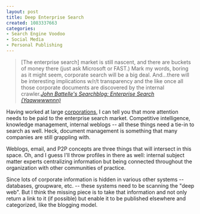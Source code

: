 ```yaml
--- 
layout: post
title: Deep Enterprise Search
created: 1083337663
categories: 
- Search Engine Voodoo
- Social Media
- Personal Publishing
---
```

<blockquote>
[The enterprise search] market is still nascent, and there are buckets of money there (just ask Microsoft or FAST.) Mark my words, boring as it might seem, corporate search will be a big deal. And...there will be interesting implications w/r/t transparency and the like once all those corporate documents are discovered by the internal crawler.<cite><a href="http://battellemedia.com/archives/000617.php">John Battelle's Searchblog: Enterprise Search (Yaawwwwnnn)</a></cite>
</blockquote>

<p>Having worked at large <a href="http://www.nortelnetworks.com">corporations</a>, I can tell you that more attention needs to be paid to the enterprise search market. Competitive intelligence, knowledge management, internal weblogs -- all these things need a tie-in to search as well. Heck, document management is something that many companies are still grappling with.</p>

<p>Weblogs, email, and P2P concepts are three things that will intersect in this space. Oh, and I guess I'll throw profiles in there as well: internal subject matter experts centralizing information but being connected throughout the organization with other communities of practice.</p>

<p>Since lots of corporate information is hidden in various other systems -- databases, groupware, etc. -- these systems need to be scanning the "deep web". But I think the missing piece is to take that information and not only return a link to it (if possible) but enable it to be published elsewhere and categorized, like the blogging model.</p>

